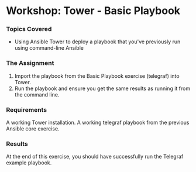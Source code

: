 # Workshop: Tower - Basic Playbook

### Topics Covered
* Using Ansible Tower to deploy a playbook that you've previously run using command-line Ansible

### The Assignment


1. Import the playbook from the Basic Playbook exercise (telegraf) into Tower. 
2. Run the playbook and ensure you get the same results as running it from the command line.

### Requirements

A working Tower installation.
A working telegraf playbook from the previous Ansible core exercise.

### Results

At the end of this exercise, you should have successfully run the Telegraf example playbook.
